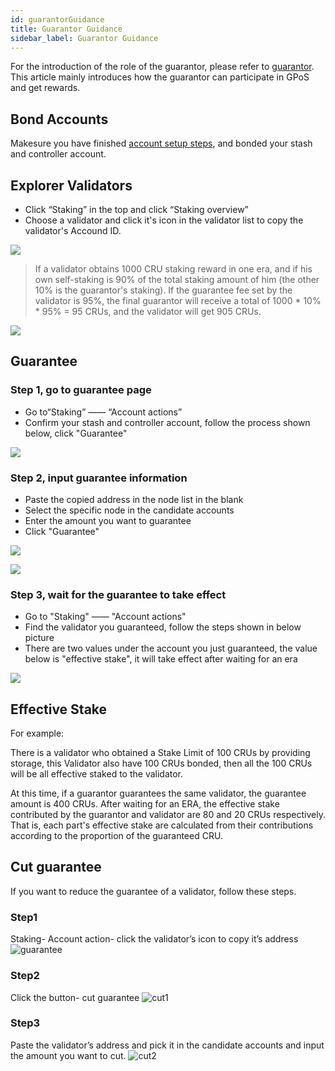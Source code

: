 ```yaml
---
id: guarantorGuidance
title: Guarantor Guidance
sidebar_label: Guarantor Guidance
---
```


For the introduction of the role of the guarantor, please refer to [guarantor](guarantor.md). This article mainly introduces how the guarantor can participate in GPoS and get rewards.

## Bond Accounts
Makesure you have finished [account setup steps](new-bond.md), and bonded your stash and controller account.

## Explorer Validators
* Click “Staking” in the top and click “Staking overview”
* Choose a validator and click it's icon in the validator list to copy the validator's Accound ID.

![](https://crust-data.oss-cn-shanghai.aliyuncs.com/wiki/maxwell/staking/copyaddr.png)

> If a validator obtains 1000 CRU staking reward in one era, and if his own self-staking is 90% of the total staking amount of him (the other 10% is the guarantor's staking). If the guarantee fee set by the validator is 95%, the final guarantor will receive a total of 1000 * 10% * 95% = 95 CRUs, and the validator will get 905 CRUs.

![](https://crust-data.oss-cn-shanghai.aliyuncs.com/wiki/mining/guaranteefee_ch.png)

## Guarantee
### Step 1, go to guarantee page

* Go to“Staking” —— “Account actions”
* Confirm your stash and controller account, follow the process shown below, click "Guarantee"

![](https://crust-data.oss-cn-shanghai.aliyuncs.com/wiki/maxwell/staking/guarantee.png)


### Step 2, input guarantee information


* Paste the copied address in the node list in the blank
* Select the specific node in the candidate accounts
* Enter the amount you want to guarantee
* Click "Guarantee"

![](https://crust-data.oss-cn-shanghai.aliyuncs.com/wiki/maxwell/staking/guarantee2.png)

![](https://crust-data.oss-cn-shanghai.aliyuncs.com/wiki/maxwell/staking/amount.png)


### Step 3, wait for the guarantee to take effect

* Go to "Staking" —— "Account actions"
* Find the validator you guaranteed, follow the steps shown in below picture
* There are two values under the account you just guaranteed, the value below is "effective stake", it will take effect after waiting for an era

  

![](https://crust-data.oss-cn-shanghai.aliyuncs.com/wiki/maxwell/staking/staked.png)

## Effective Stake

For example:

There is a validator who obtained a Stake Limit of 100 CRUs by providing storage, this Validator also have 100 CRUs bonded, then all the 100 CRUs will be all effective staked to the validator.

At this time, if a guarantor guarantees the same validator, the guarantee amount is 400 CRUs. After waiting for an ERA, the effective stake contributed by the guarantor and validator are 80 and 20 CRUs respectively. That is, each part's effective stake are calculated from their contributions according to the proportion of the guaranteed CRU.


## Cut guarantee

If you want to reduce the guarantee of a validator, follow these steps.

### Step1
Staking- Account action- click the validator’s icon to copy it’s address
![guarantee](https://crust-data.oss-cn-shanghai.aliyuncs.com/wiki/mining/guarantee.png)

### Step2
Click the button- cut guarantee
![cut1](https://crust-data.oss-cn-shanghai.aliyuncs.com/wiki/mining/cut_guarantee1.png)

### Step3
Paste the validator’s address and pick it in the candidate accounts and input the amount you want to cut.
![cut2](https://crust-data.oss-cn-shanghai.aliyuncs.com/wiki/mining/cut_guarantee2.png)


